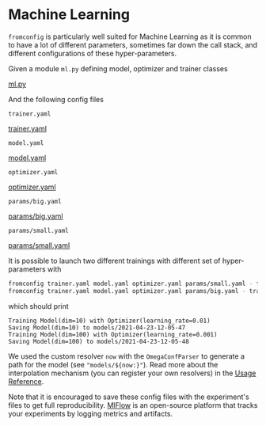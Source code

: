 # Machine Learning <!-- {docsify-ignore} -->

`fromconfig` is particularly well suited for Machine Learning as it is common to have a lot of different parameters, sometimes far down the call stack, and different configurations of these hyper-parameters.

Given a module `ml.py` defining model, optimizer and trainer classes

[ml.py](ml.py ':include :type=code python')

And the following config files

`trainer.yaml`

[trainer.yaml](trainer.yaml ':include :type=code yaml')

`model.yaml`

[model.yaml](model.yaml ':include :type=code yaml')

`optimizer.yaml`

[optimizer.yaml](optimizer.yaml ':include :type=code yaml')

`params/big.yaml`

[params/big.yaml](params/big.yaml ':include :type=code yaml')

`params/small.yaml`

[params/small.yaml](params/small.yaml ':include :type=code yaml')


It is possible to launch two different trainings with different set of hyper-parameters with

```bash
fromconfig trainer.yaml model.yaml optimizer.yaml params/small.yaml - trainer - run
fromconfig trainer.yaml model.yaml optimizer.yaml params/big.yaml - trainer - run
```

which should print

```
Training Model(dim=10) with Optimizer(learning_rate=0.01)
Saving Model(dim=10) to models/2021-04-23-12-05-47
Training Model(dim=100) with Optimizer(learning_rate=0.001)
Saving Model(dim=100) to models/2021-04-23-12-05-48
```

We used the custom resolver `now` with the `OmegaConfParser` to generate a path for the model (see `"models/${now:}"`). Read more about the interpolation mechanism (you can register your own resolvers) in the [Usage Reference](usage-reference/parser/).

Note that it is encouraged to save these config files with the experiment's files to get full reproducibility. [MlFlow](https://mlflow.org) is an open-source platform that tracks your experiments by logging metrics and artifacts.
